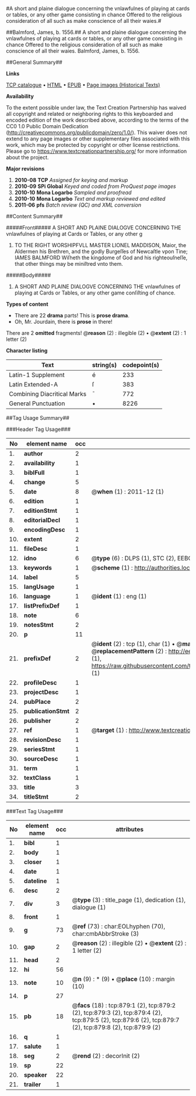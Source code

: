 #A short and plaine dialogue concerning the vnlawfulnes of playing at cards or tables, or any other game consisting in chance Offered to the religious consideration of all such as make conscience of all their waies.#

##Balmford, James, b. 1556.##
A short and plaine dialogue concerning the vnlawfulnes of playing at cards or tables, or any other game consisting in chance Offered to the religious consideration of all such as make conscience of all their waies.
Balmford, James, b. 1556.

##General Summary##

**Links**

[TCP catalogue](http://www.ota.ox.ac.uk/tcp/)  • 
[HTML](http://tei.it.ox.ac.uk/tcp/Texts-HTML/free/A03/A03232.html)  • 
[EPUB](http://tei.it.ox.ac.uk/tcp/Texts-EPUB/free/A03/A03232.epub) • 
[Page images (Historical Texts)](https://historicaltexts.jisc.ac.uk/eebo-99836595e)

**Availability**

To the extent possible under law, the Text Creation Partnership has waived all copyright and related or neighboring rights to this keyboarded and encoded edition of the work described above, according to the terms of the CC0 1.0 Public Domain Dedication (http://creativecommons.org/publicdomain/zero/1.0/). This waiver does not extend to any page images or other supplementary files associated with this work, which may be protected by copyright or other license restrictions. Please go to https://www.textcreationpartnership.org/ for more information about the project.

**Major revisions**

1. __2010-08__ __TCP__ *Assigned for keying and markup*
1. __2010-09__ __SPi Global__ *Keyed and coded from ProQuest page images*
1. __2010-10__ __Mona Logarbo__ *Sampled and proofread*
1. __2010-10__ __Mona Logarbo__ *Text and markup reviewed and edited*
1. __2011-06__ __pfs__ *Batch review (QC) and XML conversion*

##Content Summary##

#####Front#####
A SHORT AND PLAINE DIALOGVE CONCERNING THE vnlawfulnes of playing at Cards or Tables, or any other g
1. TO THE RIGHT WORSHIPFVLL MASTER LIONEL MADDISON, Maior, the Aldermen his Brethren, and the godly Burgeſſes of Newcaſtle vpon Tine; IAMES BALMFORD Wiſheth the kingdome of God and his righteouſneſſe, that other things may be miniſtred vnto them.

#####Body#####

1. A SHORT AND PLAINE DIALOGVE CONCERNING THE vnlawfulnes of playing at Cards or Tables, or any other game conſiſting of chance.

**Types of content**

  * There are 22 **drama** parts! This is **prose drama**.
  * Oh, Mr. Jourdain, there is **prose** in there!

There are 2 **omitted** fragments! 
 @__reason__ (2) : illegible (2)  •  @__extent__ (2) : 1 letter (2)

**Character listing**


|Text|string(s)|codepoint(s)|
|---|---|---|
|Latin-1 Supplement|é|233|
|Latin Extended-A|ſ|383|
|Combining             Diacritical Marks|̄|772|
|General Punctuation|•|8226|

##Tag Usage Summary##

###Header Tag Usage###

|No|element name|occ|attributes|
|---|---|---|---|
|1.|__author__|2||
|2.|__availability__|1||
|3.|__biblFull__|1||
|4.|__change__|5||
|5.|__date__|8| @__when__ (1) : 2011-12 (1)|
|6.|__edition__|1||
|7.|__editionStmt__|1||
|8.|__editorialDecl__|1||
|9.|__encodingDesc__|1||
|10.|__extent__|2||
|11.|__fileDesc__|1||
|12.|__idno__|6| @__type__ (6) : DLPS (1), STC (2), EEBO-CITATION (1), PROQUEST (1), VID (1)|
|13.|__keywords__|1| @__scheme__ (1) : http://authorities.loc.gov/ (1)|
|14.|__label__|5||
|15.|__langUsage__|1||
|16.|__language__|1| @__ident__ (1) : eng (1)|
|17.|__listPrefixDef__|1||
|18.|__note__|6||
|19.|__notesStmt__|2||
|20.|__p__|11||
|21.|__prefixDef__|2| @__ident__ (2) : tcp (1), char (1)  •  @__matchPattern__ (2) : ([0-9\-]+):([0-9IVX]+) (1), (.+) (1)  •  @__replacementPattern__ (2) : http://eebo.chadwyck.com/downloadtiff?vid=$1&page=$2 (1), https://raw.githubusercontent.com/textcreationpartnership/Texts/master/tcpchars.xml#$1 (1)|
|22.|__profileDesc__|1||
|23.|__projectDesc__|1||
|24.|__pubPlace__|2||
|25.|__publicationStmt__|2||
|26.|__publisher__|2||
|27.|__ref__|1| @__target__ (1) : http://www.textcreationpartnership.org/docs/. (1)|
|28.|__revisionDesc__|1||
|29.|__seriesStmt__|1||
|30.|__sourceDesc__|1||
|31.|__term__|1||
|32.|__textClass__|1||
|33.|__title__|3||
|34.|__titleStmt__|2||


###Text Tag Usage###

|No|element name|occ|attributes|
|---|---|---|---|
|1.|__bibl__|1||
|2.|__body__|1||
|3.|__closer__|1||
|4.|__date__|1||
|5.|__dateline__|1||
|6.|__desc__|2||
|7.|__div__|3| @__type__ (3) : title_page (1), dedication (1), dialogue (1)|
|8.|__front__|1||
|9.|__g__|73| @__ref__ (73) : char:EOLhyphen (70), char:cmbAbbrStroke (3)|
|10.|__gap__|2| @__reason__ (2) : illegible (2)  •  @__extent__ (2) : 1 letter (2)|
|11.|__head__|2||
|12.|__hi__|56||
|13.|__note__|10| @__n__ (9) : * (9)  •  @__place__ (10) : margin (10)|
|14.|__p__|27||
|15.|__pb__|18| @__facs__ (18) : tcp:879:1 (2), tcp:879:2 (2), tcp:879:3 (2), tcp:879:4 (2), tcp:879:5 (2), tcp:879:6 (2), tcp:879:7 (2), tcp:879:8 (2), tcp:879:9 (2)|
|16.|__q__|1||
|17.|__salute__|1||
|18.|__seg__|2| @__rend__ (2) : decorInit (2)|
|19.|__sp__|22||
|20.|__speaker__|22||
|21.|__trailer__|1||
